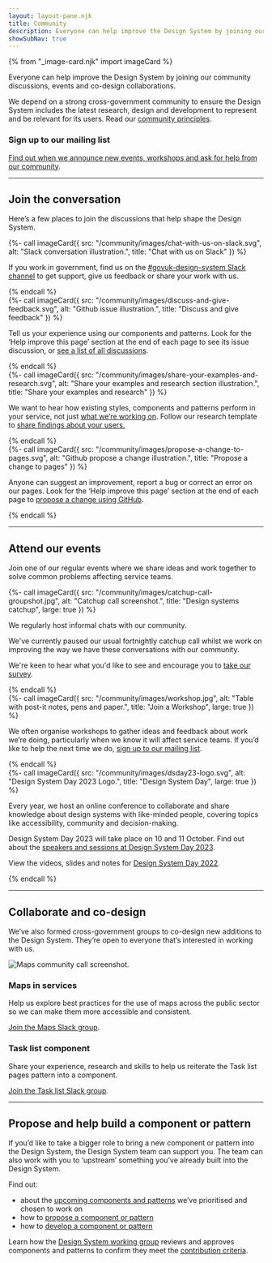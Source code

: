 ```yaml
---
layout: layout-pane.njk
title: Community
description: Everyone can help improve the Design System by joining our community discussions, events and co-design collaborations
showSubNav: true
---
```


{% from "_image-card.njk" import imageCard %}

Everyone can help improve the Design System by joining our community discussions, events and co-design collaborations.

We depend on a strong cross-government community to ensure the Design System includes the latest research, design and development to represent and be relevant for its users. Read our [community principles](/community/community-principles/).

### Sign up to our mailing list

[Find out when we announce new events, workshops and ask for help from our community](https://mailchi.mp/707ce8dec373/get-updated-by-email-govuk-design-system).

<hr class="govuk-section-break govuk-section-break--visible">

## Join the conversation

Here’s a few places to join the discussions that help shape the Design System.

<div class="govuk-grid-row">
  <div class="govuk-grid-column-full govuk-grid-column-one-half-from-desktop">
    {%- call imageCard({
      src: "/community/images/chat-with-us-on-slack.svg",
      alt: "Slack conversation illustration.",
      title: "Chat with us on Slack"
    }) %}
      <p>If you work in government, find us on the <a href="https://ukgovernmentdigital.slack.com/archives/C6DMEH5R6">#govuk-design-system Slack channel</a> to get support, give us feedback or share your work with us.</p>
    {% endcall %}
  </div>
  <div class="govuk-grid-column-full govuk-grid-column-one-half-from-desktop">
    {%- call imageCard({
      src: "/community/images/discuss-and-give-feedback.svg",
      alt: "Github issue illustration.",
      title: "Discuss and give feedback"
    }) %}
      <p>Tell us your experience using our components and patterns. Look for the ‘Help improve this page’ section at the end of each page to see its issue discussion, or <a href="https://github.com/alphagov/govuk-design-system-backlog/issues">see a list of all discussions</a>.</p>
    {% endcall %}
  </div>
  <div class="govuk-grid-column-full govuk-grid-column-one-half-from-desktop">
    {%- call imageCard({
      src: "/community/images/share-your-examples-and-research.svg",
      alt: "Share your examples and research section illustration.",
      title: "Share your examples and research"
    }) %}
      <p>We want to hear how existing styles, components and patterns perform in your service, not just <a href="https://design-system.service.gov.uk/community/upcoming-components-patterns/">what we’re working on</a>. Follow our research template to <a href="https://design-system.service.gov.uk/community/share-research-findings/">share findings about your users.</a></p>
    {% endcall %}
  </div>
  <div class="govuk-grid-column-full govuk-grid-column-one-half-from-desktop">
    {%- call imageCard({
      src: "/community/images/propose-a-change-to-pages.svg",
      alt: "Github propose a change illustration.",
      title: "Propose a change to pages"
    }) %}
      <p>Anyone can suggest an improvement, report a bug or correct an error on our pages. Look for the ‘Help improve this page’ section at the end of each page to <a href="https://design-system.service.gov.uk/community/propose-a-content-change-using-github/">propose a change using GitHub</a>.</p>
    {% endcall %}
  </div>
</div>

<hr class="govuk-section-break govuk-section-break--visible">

## Attend our events

Join one of our regular events where we share ideas and work together to solve common problems affecting service teams.

<div class="govuk-grid-row">
  <div class="govuk-grid-column-full">
    {%- call imageCard({
      src: "/community/images/catchup-call-groupshot.jpg",
      alt: "Catchup call screenshot.",
      title: "Design systems catchup",
      large: true
    }) %}
      <p>We regularly host informal chats with our community.</p>
      <p>We've currently paused our usual fortnightly catchup call whilst we work on improving the way we have these conversations with our community.</p>
      <p>We're keen to hear what you'd like to see and encourage you to <a href="https://surveys.publishing.service.gov.uk/s/1YTI43/">take our survey</a>.</p>
    {% endcall %}
  </div>
  <div class="govuk-grid-column-full">
    {%- call imageCard({
      src: "/community/images/workshop.jpg",
      alt: "Table with post-it notes, pens and paper.",
      title: "Join a Workshop",
      large: true
    }) %}
        <p>We often organise workshops to gather ideas and feedback about work we’re doing, particularly when we know it will affect service teams. If you’d like to help the next time we do, <a href="https://mailchi.mp/707ce8dec373/get-updated-by-email-govuk-design-system">sign up to our mailing list</a>.</p>
    {% endcall %}
  </div>
  <div class="govuk-grid-column-full">
    {%- call imageCard({
      src: "/community/images/dsday23-logo.svg",
      alt: "Design System Day 2023 Logo.",
      title: "Design System Day",
      large: true
    }) %}
      <p>Every year, we host an online conference to collaborate and share knowledge about design systems with like-minded people, covering topics like accessibility, community and decision-making.</p>
      <p>Design System Day 2023 will take place on 10 and 11 October. Find out about the <a href="/community/design-system-day/">speakers and sessions at Design System Day 2023</a>.</p>
      <p>View the videos, slides and notes for <a href="/community/design-system-day-2022/">Design System Day 2022</a>.</p>
    {% endcall %}
  </div>
</div>

<hr class="govuk-section-break govuk-section-break--visible">

## Collaborate and co-design

We’ve also formed cross-government groups to co-design new additions to the Design System. They’re open to everyone that’s interested in working with us.

<img src="/community/images/maps-collab-group.jpg" alt="Maps community call screenshot." class="app-image--no-border govuk-!-margin-bottom-6" loading="lazy">

<div class="govuk-grid-row govuk-!-margin-bottom-8">
  <div class="govuk-grid-column-full govuk-grid-column-one-half-from-desktop">
    <h3>Maps in services</h3>
    <p>Help us explore best practices for the use of maps across the public sector so we can make them more accessible and consistent.</p>
    <p><a href="https://join.slack.com/t/mapsinservices/shared_invite/zt-163npa168-e5EREuQZU3NqwfdojWw2ew">Join the Maps Slack group</a>.</p>
  </div>
  <div class="govuk-grid-column-full govuk-grid-column-one-half-from-desktop">
    <h3>Task list component</h3>
    <p>Share your experience, research and skills to help us reiterate the Task list pages pattern into a component.</p>
    <p><a href="https://join.slack.com/t/task-list-collab/shared_invite/zt-1gfbxa78k-Ql8885Iuan17w5v26F6yVQ">Join the Task list Slack group</a>.</p>
  </div>
</div>

<hr class="govuk-section-break govuk-section-break--visible">

## Propose and help build a component or pattern

If you’d like to take a bigger role to bring a new component or pattern into the Design System, the Design System team can support you. The team can also work with you to ‘upstream’ something you’ve already built into the Design System.

Find out:

- about the [upcoming components and patterns](/community/upcoming-components-patterns/) we’ve prioritised and chosen to work on
- how to [propose a component or pattern](/community/propose-a-component-or-pattern/)
- how to [develop a component or pattern](/community/develop-a-component-or-pattern/)

Learn how the [Design System working group](/community/design-system-working-group/) reviews and approves components and patterns to confirm they meet the [contribution criteria](/community/contribution-criteria/).
